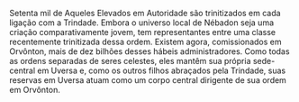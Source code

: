 ﻿Setenta mil de Aqueles Elevados em Autoridade são trinitizados em cada ligação com a Trindade. Embora o universo local de Nébadon seja uma criação comparativamente jovem, tem representantes entre uma classe recentemente trinitizada dessa ordem. Existem agora, comissionados em Orvônton, mais de dez bilhões desses hábeis administradores. Como todas as ordens separadas de seres celestes, eles mantêm sua própria sede-central em Uversa e, como os outros filhos abraçados pela Trindade, suas reservas em Uversa atuam como um corpo central dirigente de sua ordem em Orvônton.